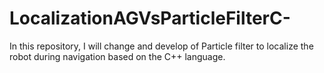 # LocalizationAGVsParticleFilterC-
In this repository, I will change and develop of Particle filter to localize the robot during navigation based on the C++ language.
